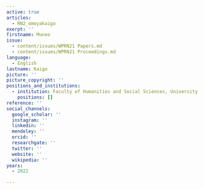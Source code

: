 ```yaml
---
active: true
articles:
  - RN2_omoyakaigo
exerpt: ''
firstname: Muneo
issue:
  - content/issues/WPRN21 Papers.md
  - content/issues/WPRN21 Proceedings.md
language:
  - English
lastname: Kaigo
picture: ''
picture_copyright: ''
positions_and_institutions:
  - institution: Faculty of Humanities and Social Sciences, University of Tsukuba, Japan
    positions: []
reference: ''
social_channels:
  google_scholar: ''
  instagram: ''
  linkedin: ''
  mendeley: ''
  orcid: ''
  researchgate: ''
  twitter: ''
  website: ''
  wikipedia: ''
years:
  - 2022

---
```

